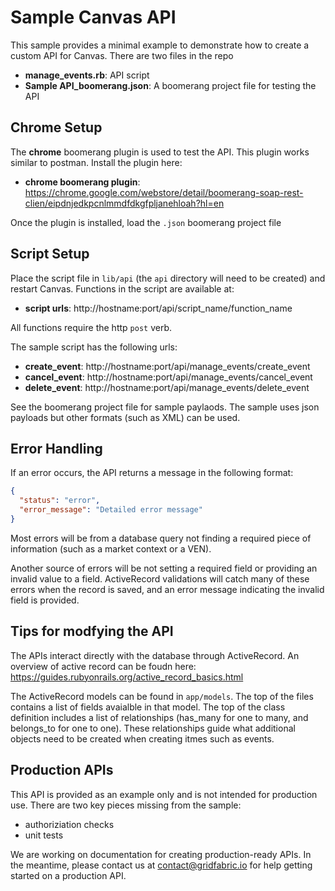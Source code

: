 # Sample Canvas API
This sample provides a minimal example to demonstrate how to create a custom API for Canvas.  There are two files in the repo
* **manage_events.rb**: API script
* **Sample API_boomerang.json**: A boomerang project file for testing the API

## Chrome Setup
The **chrome** boomerang plugin is used to test the API.  This plugin works similar to postman.  Install the plugin here:
* **chrome boomerang plugin**: https://chrome.google.com/webstore/detail/boomerang-soap-rest-clien/eipdnjedkpcnlmmdfdkgfpljanehloah?hl=en

Once the plugin is installed, load the `.json` boomerang project file

## Script Setup
Place the script file in `lib/api` (the `api` directory will need to be created) and restart Canvas.  Functions in the script are available at: 
* **script urls**: http://hostname:port/api/script_name/function_name

All functions require the http `post` verb.

The sample script has the following urls:
* **create_event**: http://hostname:port/api/manage_events/create_event
* **cancel_event**: http://hostname:port/api/manage_events/cancel_event
* **delete_event**: http://hostname:port/api/manage_events/delete_event

See the boomerang project file for sample paylaods.  The sample uses json payloads but other formats (such as XML) can be used.

## Error Handling
If an error occurs, the API returns a message in the following format:
```json
{
  "status": "error",
  "error_message": "Detailed error message"
}
```

Most errors will be from a database query not finding a required piece of information (such as a market context or a VEN).

Another source of errors will be not setting a required field or providing an invalid value to a field.  ActiveRecord validations will catch many of these errors when the record is saved, and an error message indicating the invalid field is provided.

## Tips for modfying the API
The APIs interact directly with the database through ActiveRecord.  An overview of active record can be foudn here: https://guides.rubyonrails.org/active_record_basics.html

The ActiveRecord models can be found in `app/models`.  The top of the files contains a list of fields avaialble in that model.  The top of the class definition includes a list of relationships (has_many for one to many, and belongs_to for one to one).  These relationships guide what additional objects need to be created when creating itmes such as events.

## Production APIs
This API is provided as an example only and is not intended for production use.  There are two key pieces missing from the sample:
* authoriziation checks
* unit tests

We are working on documentation for creating production-ready APIs.  In the meantime, please contact us at contact@gridfabric.io for help getting started on a production API.
